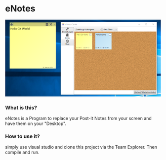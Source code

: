 # eNotes

![Showcase 1](/art/showcase.png?raw=true)

### What is this?

eNotes is a Program to replace your Post-It Notes from your screen and have them on your "Desktop".

### How to use it?

simply use visual studio and clone this project via the Team Explorer. Then compile and run.
